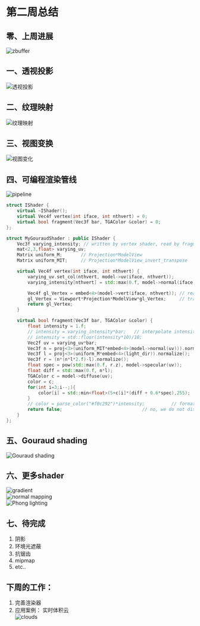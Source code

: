 # 第二周总结
## 零、上周进展
![zbuffer](image/zbuffer1.jpg)  

## 一、透视投影
![透视投影](image/W2/SharedScreenshot1.jpg)  

## 二、纹理映射
![纹理映射](image/W2/SharedScreenshot.jpg)  

## 三、视图变换
![视图变化](image/W2/SharedScreenshot2.jpg)  

## 四、可编程渲染管线 
![pipeline](image/W2/pipeline.jpg)  

```c++
struct IShader {
    virtual ~IShader();
    virtual Vec4f vertex(int iface, int nthvert) = 0;
    virtual bool fragment(Vec3f bar, TGAColor &color) = 0;
};
```
```c++
struct MyGouraudShader : public IShader {
    Vec3f varying_intensity; // written by vertex shader, read by fragment shader
    mat<2,3,float> varying_uv; 
    Matrix uniform_M;       // Projection*ModelView
    Matrix uniform_MIT;     // Projection*ModelView_invert_transpose

    virtual Vec4f vertex(int iface, int nthvert) {
        varying_uv.set_col(nthvert, model->uv(iface, nthvert));
        varying_intensity[nthvert] = std::max(0.f, model->normal(iface, nthvert)*light_dir); // get diffuse lighting intensity

        Vec4f gl_Vertex = embed<4>(model->vert(iface, nthvert)); // read the vertex from .obj file
        gl_Vertex = Viewport*Projection*ModelView*gl_Vertex;     // transform it to screen coordinates
        return gl_Vertex;
    }

    virtual bool fragment(Vec3f bar, TGAColor &color) {
        float intensity = 1.f;
        // intensity = varying_intensity*bar;   // interpolate intensity for the current pixel
        // intensity = std::floor(intensity*10)/10;
        Vec2f uv = varying_uv*bar;
        Vec3f n = proj<3>(uniform_MIT*embed<4>(model->normal(uv))).normalize();
        Vec3f l = proj<3>(uniform_M*embed<4>(light_dir)).normalize();
        Vec3f r = (n*(n*l*2.f)-l).normalize();
        float spec = pow(std::max(0.f, r.z), model->specular(uv));
        float diff = std::max(0.f, n*l);
        TGAColor c = model->diffuse(uv);
        color = c;
        for(int i=3;i--;){
            color[i] = std::min<float>(5+c[i]*(diff + 0.6*spec),255);
        }
        // color = parse_color("#f0c292")*intensity;          // format: #f09292
        return false;                              // no, we do not discard this pixel
    }
};
```  

## 五、Gouraud shading
![Gouraud shading](image/W2/SharedScreenshot3.jpg)  

## 六、更多shader  
![gradient](image/W2/SharedScreenshot4.jpg)  
![normal mapping](image/W2/SharedScreenshot5.jpg)    
![Phong lighting](image/W2/SharedScreenshot6.jpg)  

## 七、待完成  
1. 阴影  
2. 环境光遮蔽  
3. 抗锯齿  
4. mipmap  
5. etc..  

## 下周的工作：
1. 完善渲染器  
2. 应用案例： 实时体积云  
![clouds](https://pic1.zhimg.com/v2-42e9a9ade9d7b80c35961f4c246886da_1440w.jpg?source=172ae18b)
